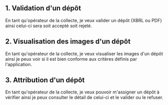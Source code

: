 ## 1. Validation d'un dépôt ##
En tant qu'opérateur de la collecte, je veux valider un dépôt (XBRL ou PDF) ainsi celui-ci sera soit accepté soit rejeté.

## 2. Visualisation des images d'un dépôt ##
En tant qu'opérateur de la collecte, je veux visualiser les images d'un dépôt ainsi je peux voir si il est bien conforme aux critères définis par l'application. 

## 3. Attribution d'un dépôt ##
En tant qu'opérateur de la collecte, je veux pouvoir m'assigner un dépôt à vérifier ainsi je peux consulter le détail de celui-ci et le valider ou le refuser. 


